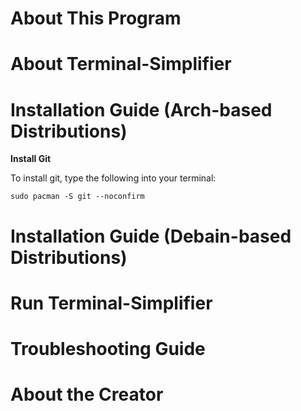 # About This Program

# About Terminal-Simplifier

# Installation Guide (Arch-based Distributions)

**Install Git**

To install git, type the following into your terminal:
```
sudo pacman -S git --noconfirm
```

# Installation Guide (Debain-based Distributions)

# Run Terminal-Simplifier

# Troubleshooting Guide

# About the Creator
